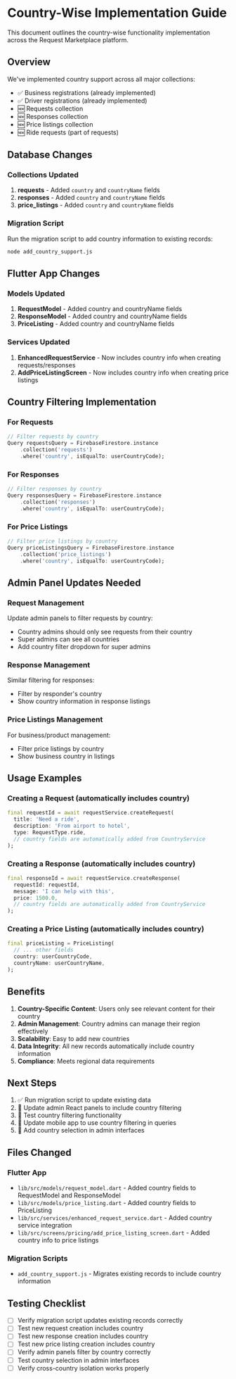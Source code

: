 # Country-Wise Implementation Guide

This document outlines the country-wise functionality implementation across the Request Marketplace platform.

## Overview
We've implemented country support across all major collections:
- ✅ Business registrations (already implemented)
- ✅ Driver registrations (already implemented)  
- 🆕 Requests collection
- 🆕 Responses collection
- 🆕 Price listings collection
- 🆕 Ride requests (part of requests)

## Database Changes

### Collections Updated
1. **requests** - Added `country` and `countryName` fields
2. **responses** - Added `country` and `countryName` fields
3. **price_listings** - Added `country` and `countryName` fields

### Migration Script
Run the migration script to add country information to existing records:
```bash
node add_country_support.js
```

## Flutter App Changes

### Models Updated
1. **RequestModel** - Added country and countryName fields
2. **ResponseModel** - Added country and countryName fields
3. **PriceListing** - Added country and countryName fields

### Services Updated
1. **EnhancedRequestService** - Now includes country info when creating requests/responses
2. **AddPriceListingScreen** - Now includes country info when creating price listings

## Country Filtering Implementation

### For Requests
```dart
// Filter requests by country
Query requestsQuery = FirebaseFirestore.instance
    .collection('requests')
    .where('country', isEqualTo: userCountryCode);
```

### For Responses
```dart
// Filter responses by country
Query responsesQuery = FirebaseFirestore.instance
    .collection('responses')
    .where('country', isEqualTo: userCountryCode);
```

### For Price Listings
```dart
// Filter price listings by country
Query priceListingsQuery = FirebaseFirestore.instance
    .collection('price_listings')
    .where('country', isEqualTo: userCountryCode);
```

## Admin Panel Updates Needed

### Request Management
Update admin panels to filter requests by country:
- Country admins should only see requests from their country
- Super admins can see all countries
- Add country filter dropdown for super admins

### Response Management
Similar filtering for responses:
- Filter by responder's country
- Show country information in response listings

### Price Listings Management
For business/product management:
- Filter price listings by country
- Show business country in listings

## Usage Examples

### Creating a Request (automatically includes country)
```dart
final requestId = await requestService.createRequest(
  title: 'Need a ride',
  description: 'From airport to hotel',
  type: RequestType.ride,
  // country fields are automatically added from CountryService
);
```

### Creating a Response (automatically includes country)
```dart
final responseId = await requestService.createResponse(
  requestId: requestId,
  message: 'I can help with this',
  price: 1500.0,
  // country fields are automatically added from CountryService
);
```

### Creating a Price Listing (automatically includes country)
```dart
final priceListing = PriceListing(
  // ... other fields
  country: userCountryCode,
  countryName: userCountryName,
);
```

## Benefits

1. **Country-Specific Content**: Users only see relevant content for their country
2. **Admin Management**: Country admins can manage their region effectively
3. **Scalability**: Easy to add new countries
4. **Data Integrity**: All new records automatically include country information
5. **Compliance**: Meets regional data requirements

## Next Steps

1. ✅ Run migration script to update existing data
2. 🔄 Update admin React panels to include country filtering
3. 🔄 Test country filtering functionality
4. 🔄 Update mobile app to use country filtering in queries
5. 🔄 Add country selection in admin interfaces

## Files Changed

### Flutter App
- `lib/src/models/request_model.dart` - Added country fields to RequestModel and ResponseModel
- `lib/src/models/price_listing.dart` - Added country fields to PriceListing
- `lib/src/services/enhanced_request_service.dart` - Added country service integration
- `lib/src/screens/pricing/add_price_listing_screen.dart` - Added country info to price listings

### Migration Scripts
- `add_country_support.js` - Migrates existing records to include country information

## Testing Checklist

- [ ] Verify migration script updates existing records correctly
- [ ] Test new request creation includes country
- [ ] Test new response creation includes country  
- [ ] Test new price listing creation includes country
- [ ] Verify admin panels filter by country correctly
- [ ] Test country selection in admin interfaces
- [ ] Verify cross-country isolation works properly
